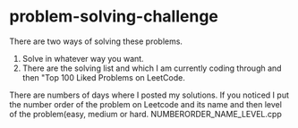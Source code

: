# problem-solving-challenge

There are two ways of solving these problems.
  1. Solve in whatever way you want.
  2. There are the solving list and which I am currently coding through and then "Top 100 Liked Problems on LeetCode.

There are numbers of days where I posted my solutions. If you noticed I put the number order of the problem on Leetcode and its name and then level of the problem(easy, medium or hard.
NUMBERORDER_NAME_LEVEL.cpp
